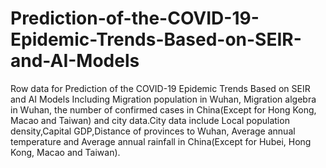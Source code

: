 # Prediction-of-the-COVID-19-Epidemic-Trends-Based-on-SEIR-and-AI-Models
Row data for Prediction of the COVID-19 Epidemic Trends Based on SEIR and AI Models
Including Migration population in Wuhan, Migration algebra in Wuhan, the number of confirmed cases in China(Except for Hong Kong, Macao and Taiwan) 
and city data.City data include Local population density,Capital GDP,Distance of provinces to Wuhan,	Average annual temperature and 
Average annual rainfall in China(Except for Hubei, Hong Kong, Macao and Taiwan).
